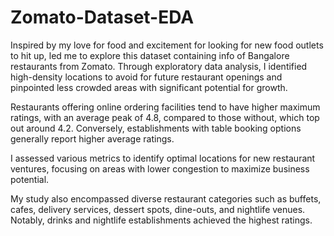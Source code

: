 # Zomato-Dataset-EDA

Inspired by my love for food and excitement for looking for new food outlets to hit up, led me to explore this dataset containing info of Bangalore restaurants from Zomato. Through exploratory data analysis, I identified high-density locations to avoid for future restaurant openings and pinpointed less crowded areas with significant potential for growth.

Restaurants offering online ordering facilities tend to have higher maximum ratings, with an average peak of 4.8, compared to those without, which top out around 4.2. Conversely, establishments with table booking options generally report higher average ratings.

I assessed various metrics to identify optimal locations for new restaurant ventures, focusing on areas with lower congestion to maximize business potential.

My study also encompassed diverse restaurant categories such as buffets, cafes, delivery services, dessert spots, dine-outs, and nightlife venues. Notably, drinks and nightlife establishments achieved the highest ratings.
